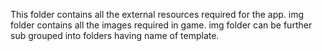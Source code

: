 This folder contains all the external resources required for the app.
img folder contains all the images required in game.
img folder can be further sub grouped into folders having name of template.